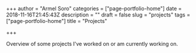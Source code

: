 +++
author = "Armel Soro"
categories = ["page-portfolio-home"]
date = 2018-11-16T21:45:43Z
description = ""
draft = false
slug = "projects"
tags = ["page-portfolio-home"]
title = "Projects"

+++


Overview of some projects I've worked on or am currently working on.



